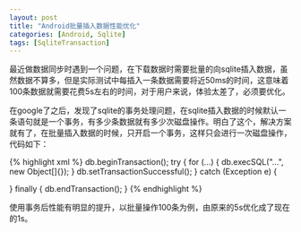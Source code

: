 ```yaml
---
layout: post
title: "Android批量插入数据性能优化"
categories: [Android, Sqlite]
tags: [SqliteTransaction]
---
```


最近做数据同步时遇到一个问题，在下载数据时需要批量的向sqlite插入数据，虽然数据不算多，但是实际测试中每插入一条数据需要将近50ms的时间，这意味着100条数据就需要花费5s左右的时间，对于用户来说，体验太差了，必须要优化。

在google了之后，发现了sqlite的事务处理问题，在sqlite插入数据的时候默认一条语句就是一个事务，有多少条数据就有多少次磁盘操作。明白了这个，解决方案就有了，在批量插入数据的时候，只开启一个事务，这样只会进行一次磁盘操作，代码如下：

{% highlight xml %}
db.beginTransaction();
try {
    for (...) {
        db.execSQL("...", new Object[]{});
    }
    db.setTransactionSuccessful();
} catch (Exception e) {

} finally {
    db.endTransaction();
}
{% endhighlight %}

使用事务后性能有明显的提升，以批量操作100条为例，由原来的5s优化成了现在的1s。